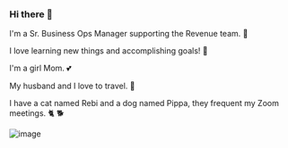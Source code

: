 ### Hi there 👋



I'm a Sr. Business Ops Manager supporting the Revenue team. 🎉

I love learning new things and accomplishing goals! :pencil: 

I'm a girl Mom. :two_hearts: 

My husband and I love to travel. :palm_tree: 

I have a cat named Rebi and a dog named Pippa, they frequent my Zoom meetings. :cat2: 🐕

![image](https://github.com/RaeMelt/RaeMelt/assets/84856939/c257dfcf-b094-4b87-89e8-c5067514e268)

